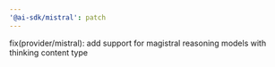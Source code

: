 ```yaml
---
'@ai-sdk/mistral': patch
---
```


fix(provider/mistral): add support for magistral reasoning models with thinking content type
